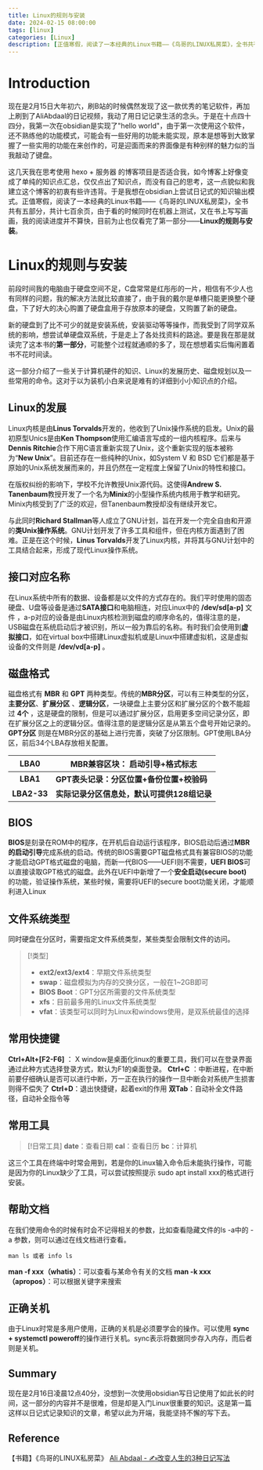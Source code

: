 ```yaml
---
title: Linux的规则与安装
date: 2024-02-15 08:00:00
tags: [linux]
categories: [Linux]
description: [正值寒假，阅读了一本经典的Linux书籍——《鸟哥的LINUX私房菜》，全书共有五部分，共计七百余页，由于看的时候同时在机器上测试，又在书上写写画画，我的阅读进度并不算快，目前为止也仅看完了第一部分——Linux的规则与安装。]
---
```


# Introduction
现在是2月15日大年初六，刷B站的时候偶然发现了这一款优秀的笔记软件，再加上刷到了AliAbdaal的日记视频，我动了用日记记录生活的念头。于是在十点四十四分，我第一次在obsidian是实现了"hello world"，由于第一次使用这个软件，还不熟练他的功能模式，可能会有一些好用的功能未能实现，原本是想等到大致掌握了一些实用的功能在来创作的，可是迎面而来的界面像是有种别样的魅力似的当我敲动了键盘。

这几天我在思考使用 hexo + 服务器 的博客项目是否适合我，如今博客上好像变成了单纯的知识点汇总，仅仅点出了知识点，而没有自己的思考，这一点貌似和我建立这个博客的初衷有些许违背。于是我想在obsidian上尝试日记式的知识输出模式。正值寒假，阅读了一本经典的Linux书籍——《鸟哥的LINUX私房菜》，全书共有五部分，共计七百余页，由于看的时候同时在机器上测试，又在书上写写画画，我的阅读进度并不算快，目前为止也仅看完了第一部分——**Linux的规则与安装**。

# Linux的规则与安装
前段时间我的电脑由于硬盘空间不足，C盘常常是红彤彤的一片，相信有不少人也有同样的问题，我的解决方法就比较直接了，由于我的戴尔是单槽只能更换整个硬盘，下了好大的决心购置了硬盘盒用于存放原本的硬盘，又购置了新的硬盘。

新的硬盘到了比不可少的就是安装系统，安装驱动等等操作，而我受到了同学双系统的影响，想尝试单硬盘双系统，于是走上了各处找资料的路途。要是我在那是就读完了这本书的**第一部分**，可能整个过程就通顺的多了，现在想想着实后悔闲置着书不花时间读。

这一部分介绍了一些关于计算机硬件的知识、Linux的发展历史、磁盘规划以及一些常用的命令。这对于以为装机小白来说是难有的详细到小小知识点的介绍。

## Linux的发展
Linux内核是由**Linus Torvalds**开发的，他收到了Unix操作系统的启发。Unix的最初原型Unics是由**Ken Thompson**使用汇编语言写成的一组内核程序。后来与**Dennis Ritchie**合作下用C语言重新实现了Unix，这个重新实现的版本被称为“**New Unix**”。目前还存在一些纯种的Unix，如System V 和 BSD 它们都是基于原始的Unix系统发展而来的，并且仍然在一定程度上保留了Unix的特性和接口。

在版权纠纷的影响下，学校不允许教授Unix源代码。这使得**Andrew S. Tanenbaum**教授开发了一个名为**Minix**的小型操作系统内核用于教学和研究。Minix内核受到了广泛的欢迎，但Tanenbaum教授却没有继续开发它。

与此同时**Richard Stallman**等人成立了GNU计划，旨在开发一个完全自由和开源的**类Unix操作系统**。GNU计划开发了许多工具和组件，但在内核方面遇到了困难。正是在这个时候，**Linus Torvalds**开发了Linux内核，并将其与GNU计划中的工具结合起来，形成了现代Linux操作系统。

## 接口对应名称
在Linux系统中所有的数据、设备都是以文件的方式存在的。我们平时使用的固态硬盘、U盘等设备是通过**SATA接口**和电脑相连，对应Linux中的 **/dev/sd\[a-p\]** 文件 ，a-p对应的设备是由Linux内核检测到磁盘的顺序命名的，值得注意的是，USB磁盘在系统启动后才被识别，所以一般为靠后的名称。有时我们会使用到**虚拟接口**，如在virtual box中搭建Linux虚拟机或是Linux中搭建虚拟机，这是虚拟设备的文件则是 **/dev/vd\[a-p\]** 。

## 磁盘格式
磁盘格式有 **MBR** 和 **GPT** 两种类型。传统的**MBR分区**，可以有三种类型的分区，**主要分区**、**扩展分区** 、**逻辑分区**，一块硬盘上主要分区和扩展分区的个数不能超过 **4个** ，这是硬盘的限制，但是可以通过扩展分区，启用更多空间记录分区，即在扩展分区之上的逻辑分区。值得注意的是逻辑分区是从第五个盘号开始记录的。**GPT分区** 则是在MBR分区的基础上进行完善，突破了分区限制。GPT使用LBA分区，前后34个LBA存放相关配置。

|    LBA0     | MBR兼容区块： 启动引导+格式标志             |
| :---------: | ------------------------------------------- |
|  **LBA1**   | **GPT表头记录：分区位置+备份位置+校验码**   |
| **LBA2-33** | **实际记录分区信息处，默认可提供128组记录** |

## BIOS
**BIOS**是刻录在ROM中的程序，在开机后自动运行该程序，BIOS启动后通过**MBR的启动引导**完成系统的启动。传统的BIOS需要GPT磁盘格式具有兼容BIOS的功能才能启动GPT格式磁盘的电脑，而新一代BIOS——UEFI则不需要，**UEFI BIOS**可以直接读取GPT格式的磁盘。此外在UEFI中新增了一个**安全启动(secure boot)** 的功能，验证操作系统，某些时候，需要将UEFI的secure boot功能关闭，才能顺利进入Linux

## 文件系统类型
同时硬盘在分区时，需要指定文件系统类型，某些类型会限制文件的访问。

> [!类型]
>
> - **ext2/ext3/ext4**：早期文件系统类型
> - **swap**：磁盘模拟为内存的交换分区，一般在1~2GB即可
> - **BIOS Boot**：GPT分区所需要的文件系统类型
> - **xfs**：目前最多用的Linux文件系统类型
> - **vfat**：该类型可以同时为Linux和windows使用，是双系统最佳的选择

## 常用快捷键
**Ctrl+Alt+\[F2-F6\]** ： X window是桌面化linux的重要工具，我们可以在登录界面通过此种方式选择登录方式，默认为F1的桌面登录。
**Ctrl+C** ：中断进程，在中断前要仔细确认是否可以进行中断，万一正在执行的操作一旦中断会对系统产生损害则得不偿失了
**Ctrl+D**：退出快捷键，起着exit的作用
**双Tab**：自动补全文件路径，自动补全指令等

## 常用工具

> [!日常工具]
> **date**：查看日期
> **cal**：查看日历
> **bc**：计算机

这三个工具在终端中时常会用到，若是你的Linux输入命令后未能执行操作，可能是因为你的Linux缺少了工具，可以尝试按照提示 sudo apt install xxx的格式进行安装。

## 帮助文档
在我们使用命令的时候有时会不记得相关的参数，比如查看隐藏文件的ls -a中的 -a 参数，则可以通过在线文档进行查看。
```
man ls 或者 info ls
```
**man -f xxx（whatis）**：可以查看与某命令有关的文档
**man -k xxx（apropos）**：可以根据关键字来搜索

## 正确关机
由于Linux时常是多用户使用，正确的关机是必须要学会的操作。可以使用 **sync + systemctl poweroff**的操作进行关机。sync表示将数据同步存入内存，而后者则是关机。

## Summary

现在是2月16日凌晨12点40分，没想到一次使用obsidian写日记使用了如此长的时间，这一部分的内容并不是很难，但是却是入门Linux很重要的知识。这是第一篇这样以日记式记录知识的文章，希望以此为开端，我能坚持不懈的写下去。

## Reference
【书籍】《鸟哥的LINUX私房菜》
[Ali Abdaal - ✍️改变人生的3种日记写法](https://www.bilibili.com/video/BV1bN4y1v7E3/?share_source=copy_web&vd_source=6c86d21d58077c25b95a6bc060e35197)

